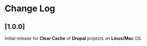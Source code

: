 # Change Log

## [1.0.0]

Initial release for **Clear Cache** of **Drupal** projects on **Linux/Mac** OS.
